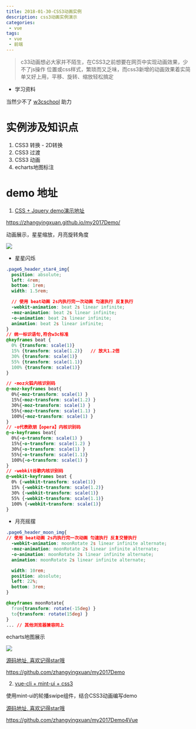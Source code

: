 ```yaml
---
title: 2018-01-30-CSS3动画实例
description: css3动画实例演示
categories:
 - vue
tags:
 - vue
 - 前端
---
```


> c33动画想必大家并不陌生，在CSS3之前想要在网页中实现动画效果，少不了js操作
> 位置或css样式，繁琐而又乏味，而css3新增的动画效果着实简单又好上用，平移、旋转、缩放轻松搞定

<!-- more -->
* 学习资料

当然少不了 [w3cschool](http://www.w3school.com.cn/css3/css3_animation.asp) 助力

# 实例涉及知识点
1. CSS3 转换 - 2D转换
2. CSS3 过渡
3. CSS3 动画
4. echarts地图标注

# demo 地址

1. [CSS + Jquery demo演示地址](https://zhangyingxuan.github.io/my2017Demo/)

https://zhangyingxuan.github.io/my2017Demo/

动画展示，星星缩放，月亮旋转角度

<img src='http://i2.bvimg.com/630937/f128ad442fc082a8.png'>

* 星星闪烁

``` CSS
.page6_header_star4_img{
  position: absolute;
  left: 4rem;
  bottom: 1rem;
  width: 1.5rem;

  // 使用 beat动画 2s内执行完一次动画 匀速执行 反复执行
  -webkit-animation: beat 2s linear infinite;
  -moz-animation: beat 2s linear infinite;
  -o-animation: beat 2s linear infinite;
  animation: beat 2s linear infinite;
}
// 统一标识语句,符合w3c标准
@keyframes beat {
  0% {transform: scale(1)}
  15% {transform: scale(1.2)}   // 放大1.2倍
  30% {transform: scale(1)}
  55% {transform: scale(1.1)}
  100% {transform: scale(1)}
}

// -moz火狐内核识别码
@-moz-keyframes beat{
  0%{-moz-transform: scale(1) }
  15%{-moz-transform: scale(1.2) }
  30%{-moz-transform: scale(1) }
  55%{-moz-transform: scale(1.1) }
  100%{-moz-transform: scale(1) }
}
// -o代表欧朋【opera】内核识别码
@-o-keyframes beat{
  0%{-o-transform: scale(1) }
  15%{-o-transform: scale(1.2) }
  30%{-o-transform: scale(1) }
  55%{-o-transform: scale(1.1)}
  100%{-o-transform: scale(1) }
}
// -webkit谷歌内核识别码
@-webkit-keyframes beat {
  0% {-webkit-transform: scale(1)}
  15% {-webkit-transform: scale(1.2)}
  30% {-webkit-transform: scale(1)}
  55% {-webkit-transform: scale(1.1)}
  100% {-webkit-transform: scale(1)}
}
```

* 月亮摇摆

``` CSS
.page6_header_moon_img{
// 使用 beat动画 2s内执行完一次动画 匀速执行 反复交替执行
  -webkit-animation: moonRotate 2s linear infinite alternate;
  -moz-animation: moonRotate 2s linear infinite alternate;
  -o-animation: moonRotate 2s linear infinite alternate;
  animation: moonRotate 2s linear infinite alternate;

  width: 10rem;
  position: absolute;
  left: 22%;
  bottom: 3rem;
}

@keyframes moonRotate{
  from{transform: rotate(-15deg) }
  to{transform: rotate(15deg) }
}
... // 其他浏览器兼容同上

```

echarts地图展示

<img src="http://i2.bvimg.com/630937/8955b417522eedd3.png"/>


[源码地址, 喜欢记得star哦](https://github.com/zhangyingxuan/my2017Demo)

https://github.com/zhangyingxuan/my2017Demo

2. [vue-cli + mint-ui + css3](https://zhangyingxuan.github.io/my2017Demo4Vue/dist/)

使用mint-ui的轮播swipe组件，结合CSS3动画编写demo

[源码地址, 喜欢记得star哦](https://github.com/zhangyingxuan/my2017Demo4Vue)

https://github.com/zhangyingxuan/my2017Demo4Vue
